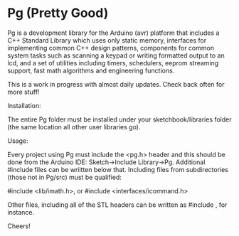 # Pg (Pretty Good)

Pg is a development library for the Arduino (avr) platform that includes a C++ Standard Library which uses only static memory, interfaces for implementing common C++ design patterns, components for common system tasks such as scanning a keypad or writing formatted output to an lcd, and a set of utilities including timers, schedulers, eeprom streaming support, fast math algorithms and engineering functions.

This is a work in progress with almost daily updates. Check back often for more stuff!

Installation:

The entire Pg folder must be installed under your sketchbook/libraries folder (the same location all other user libraries go).

Usage:

Every project using Pg must include the <pg.h> header and this should be done from the Arduino IDE: Sketch->Include Library->Pg. Additional #include files can be wriitten below that. Including files from subdirectories (those not in Pg/src) must be qualified: 

  #include <lib/imath.h>, or 
  #include <interfaces/icommand.h>
  
Other files, including all of the STL headers can be written as #include <array>, for instance.
  
Cheers!
